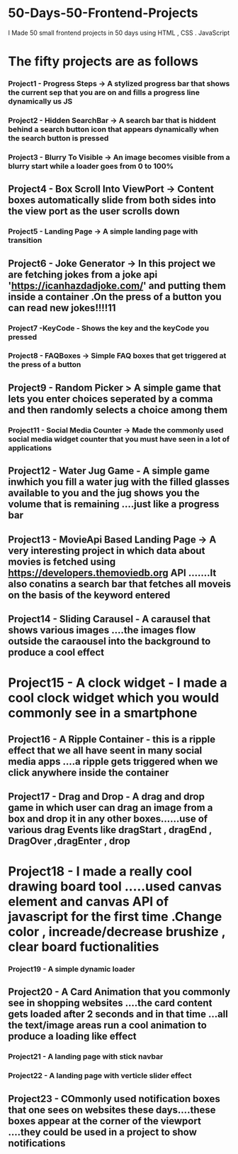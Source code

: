 # 50-Days-50-Frontend-Projects
I Made 50 small frontend projects in 50 days using HTML , CSS . JavaScript


# The fifty projects are as follows

### Project1 - Progress Steps  -> A stylized progress bar that shows the current sep that you are on and fills a progress line dynamically us JS

### Project2 - Hidden SearchBar -> A search bar that is hiddent behind a search button icon that appears dynamically when the search button is pressed

### Project3 - Blurry To Visible -> An image becomes visible from a blurry start while a loader goes from 0 to 100%

## Project4 - Box Scroll Into ViewPort -> Content boxes automatically slide from both sides into the view port as the user scrolls down

### Project5 - Landing Page -> A simple landing page with transition

## Project6 - Joke Generator -> In this project we are fetching jokes from a joke api   'https://icanhazdadjoke.com/'  and putting them inside a container .On the press of a button you can read new jokes!!!!11

### Project7 -KeyCode - Shows the key and the keyCode you pressed

### Project8 - FAQBoxes -> Simple FAQ boxes that get triggered at the press of a button

## Project9 - Random Picker > A simple game that lets you enter choices seperated by a comma and then randomly selects a choice among them

### Project11 - Social Media Counter -> Made the commonly used social media widget counter that you must have seen in a lot of applications

## Project12 - Water Jug Game - A simple game inwhich you fill a water jug with the filled glasses available to you and the jug shows you the volume that is remaining ....just like a progress bar

## Project13 - MovieApi Based Landing Page -> A very interesting project in which data about movies is fetched using   https://developers.themoviedb.org    API .......It also conatins a search bar that fetches all moveis on the basis of the keyword entered
 
## Project14 - Sliding Carausel - A carausel that shows various images ....the images flow outside the caraousel into the background to produce a cool effect

# Project15 - A clock widget  -  I made a cool clock widget which you would commonly see in a smartphone

## Project16 - A Ripple Container - this is a ripple effect that we all have seent in many social media apps ....a ripple gets triggered when we click anywhere inside the container

## Project17 - Drag and Drop  -  A drag and drop game in which user can drag an image from a box and drop it in any other boxes......use of various drag Events like dragStart , dragEnd , DragOver ,dragEnter , drop

# Project18  - I made a really cool drawing board tool .....used canvas element and canvas API of javascript for the first time .Change color , increade/decrease brushize , clear board fuctionalities

### Project19 - A simple dynamic loader

## Project20 - A Card Animation that you commonly see in shopping websites ....the card content gets loaded after 2 seconds and in that time ...all the text/image areas run a cool animation to produce a loading like effect

### Project21 - A landing page with stick navbar

### Project22 - A landing page with verticle slider effect

## Project23 - COmmonly used notification boxes that one sees on websites these days....these boxes appear at the corner of the viewport ....they could be used in  a project to show notifications

